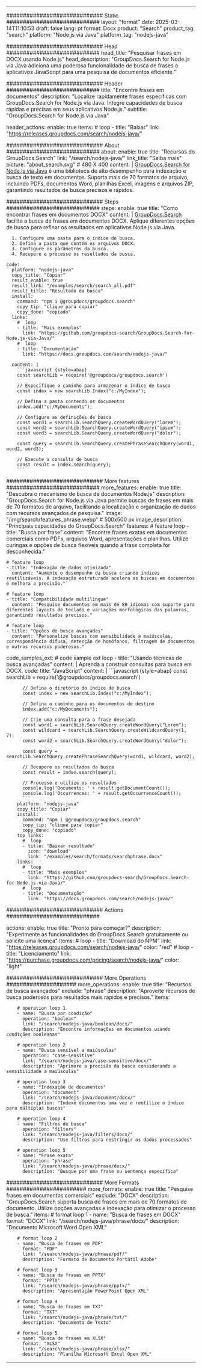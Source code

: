 
---
############################# Static ############################
layout: "format"
date:  2025-03-14T11:10:53
draft: false
lang: pt
format: Docx
product: "Search"
product_tag: "search"
platform: "Node.js via Java"
platform_tag: "nodejs-java"

############################# Head ############################
head_title: "Pesquisar frases em DOCX usando Node.js"
head_description: "GroupDocs.Search for Node.js via Java adiciona uma poderosa funcionalidade de busca de frases a aplicativos JavaScript para uma pesquisa de documentos eficiente."

############################# Header ############################
title: "Encontre frases em documentos" 
description: "Localize rapidamente frases específicas com GroupDocs.Search for Node.js via Java. Integre capacidades de busca rápidas e precisas em seus aplicativos Node.js."
subtitle: "GroupDocs.Search for Node.js via Java" 

header_actions:
  enable: true
  items:
    #  loop
    - title: "Baixar"
      link: "https://releases.groupdocs.com/search/nodejs-java/"
      
############################# About ############################
about:
    enable: true
    title: "Recursos do GroupDocs.Search"
    link: "/search/nodejs-java/"
    link_title: "Saiba mais"
    picture: "about_search.svg" # 480 X 400
    content: |
       [GroupDocs.Search for Node.js via Java](/search/nodejs-java/) é uma biblioteca de alto desempenho para indexação e busca de texto em documentos. Suporta mais de 70 formatos de arquivo, incluindo PDFs, documentos Word, planilhas Excel, imagens e arquivos ZIP, garantindo resultados de busca precisos e rápidos.

############################# Steps ############################
steps:
    enable: true
    title: "Como encontrar frases em documentos DOCX"
    content: |
      [GroupDocs.Search](/search/nodejs-java/) facilita a busca de frases em documentos DOCX. Aplique diferentes opções de busca para refinar os resultados em aplicativos Node.js via Java.
      
      1. Configure uma pasta para o índice de busca.
      2. Defina a pasta que contém os arquivos DOCX.
      3. Configure os parâmetros da busca.
      4. Recupere e processe os resultados da busca.
   
    code:
      platform: "nodejs-java"
      copy_title: "Copiar"
      result_enable: true
      result_link: "/examples/search/search_all.pdf"
      result_title: "Resultado da busca"
      install:
        command: "npm i @groupdocs/groupdocs.search"
        copy_tip: "clique para copiar"
        copy_done: "copiado"
      links:
        #  loop
        - title: "Mais exemplos"
          link: "https://github.com/groupdocs-search/GroupDocs.Search-for-Node.js-via-Java/"
        #  loop
        - title: "Documentação"
          link: "https://docs.groupdocs.com/search/nodejs-java/"
          
      content: |
        ```javascript {style=abap}
        const searchLib = require('@groupdocs/groupdocs.search')

        // Especifique o caminho para armazenar o índice de busca
        const index = new searchLib.Index("c:/MyIndex");

        // Defina a pasta contendo os documentos
        index.add("c:/MyDocuments");

        // Configure as definições de busca
        const word1 = searchLib.SearchQuery.createWordQuery("lorem");
        const word2 = searchLib.SearchQuery.createWordQuery("ipsum");
        const word3 = searchLib.SearchQuery.createWordQuery("dolor");

        const query = searchLib.SearchQuery.createPhraseSearchQuery(word1, word2, word3);

        // Execute a consulta de busca
        const result = index.search(query);
        ```            

############################# More features ############################
more_features:
  enable: true
  title: "Descubra o mecanismo de busca de documentos Node.js"
  description: "GroupDocs.Search for Node.js via Java permite buscas de frases em mais de 70 formatos de arquivo, facilitando a localização e organização de dados com recursos avançados de pesquisa."
  image: "/img/search/features_phrase.webp" # 500x500 px
  image_description: "Principais capacidades do GroupDocs.Search"
  features:
    # feature loop
    - title: "Busca por frase"
      content: "Encontre frases exatas em documentos comerciais como PDFs, arquivos Word, apresentações e planilhas. Utilize curingas e opções de busca flexíveis quando a frase completa for desconhecida."

    # feature loop
    - title: "Indexação de dados otimizada"
      content: "Aumente o desempenho da busca criando índices reutilizáveis. A indexação estruturada acelera as buscas em documentos e melhora a precisão."

    # feature loop
    - title: "Compatibilidade multilingue"
      content: "Pesquise documentos em mais de 80 idiomas com suporte para diferentes layouts de teclado e variações morfológicas das palavras, garantindo resultados precisos."

    # feature loop
    - title: "Opções de busca avançadas"
      content: "Personalize buscas com sensibilidade a maiúsculas, correspondência difusa, detecção de homófonos, filtragem de documentos e outros recursos poderosos."
      
  code_samples_ext:
    # code sample ext loop
    - title: "Usando técnicas de busca avançadas"
      content: |
        Aprenda a construir consultas para busca em DOCX.
      code:
        title: "JavaScript"
        content: |
          ```javascript {style=abap}
          const searchLib = require('@groupdocs/groupdocs.search')
          
          // Defina o diretório do índice de busca
          const index = new searchLib.Index("c:/MyIndex");
              
          // Defina o caminho para os documentos de destino
          index.add("c:/MyDocuments");

          // Crie uma consulta para a frase desejada
          const word1 = searchLib.SearchQuery.createWordQuery("Lorem");
          const wildcard = searchLib.SearchQuery.createWildcardQuery(1, 7);
          const word2 = searchLib.SearchQuery.createWordQuery("dolor");

          const query = searchLib.SearchQuery.createPhraseSearchQuery(word1, wildcard, word2);

          // Recupere os resultados da busca
          const result = index.search(query);
          
          // Processe e utilize os resultados
          console.log('Documents: ' + result.getDocumentCount());
          console.log('Occurrences: ' + result.getOccurrenceCount());
          ```
        platform: "nodejs-java"
        copy_title: "Copiar"
        install:
          command: "npm i @groupdocs/groupdocs.search"
          copy_tip: "clique para copiar"
          copy_done: "copiado"
        top_links:
          #  loop
          - title: "Baixar resultado"
            icon: "download"
            link: "/examples/search/formats/searchphrase.docx"
        links:
          #  loop
          - title: "Mais exemplos"
            link: "https://github.com/groupdocs-search/GroupDocs.Search-for-Node.js-via-Java/"
          #  loop
          - title: "Documentação"
            link: "https://docs.groupdocs.com/search/nodejs-java/"
            

            


############################# Actions ############################

actions:
  enable: true
  title: "Pronto para começar?"
  description: "Experimente as funcionalidades do GroupDocs.Search gratuitamente ou solicite uma licença"
  items:
    #  loop
    - title: "Download do NPM"
      link: "https://releases.groupdocs.com/search/nodejs-java/"
      color: "red"
        #  loop
    - title: "Licenciamento"
      link: "https://purchase.groupdocs.com/pricing/search/nodejs-java/"
      color: "light"


############################# More Operations #####################
more_operations:
    enable: true
    title: "Recursos de busca avançados"
    exclude: "phrase"
    description: "Aproveite recursos de busca poderosos para resultados mais rápidos e precisos."
    items: 
          
        # operation loop 1
        - name: "Busca por condição"
          operation: "boolean"
          link: "/search/nodejs-java/boolean/docx/"
          description: "Encontre informações em documentos usando condições booleanas"

        # operation loop 2
        - name: "Busca sensível a maiúsculas"
          operation: "case-sensitive"
          link: "/search/nodejs-java/case-sensitive/docx/"
          description: "Aprimore a precisão da busca considerando a sensibilidade a maiúsculas"

        # operation loop 3
        - name: "Indexação de documentos"
          operation: "document"
          link: "/search/nodejs-java/document/docx/"
          description: "Indexe documentos uma vez e reutilize o índice para múltiplas buscas"

        # operation loop 4
        - name: "Filtros de busca"
          operation: "filters"
          link: "/search/nodejs-java/filters/docx/"
          description: "Use filtros para restringir os dados processados"

        # operation loop 5
        - name: "Frase exata"
          operation: "phrase"
          link: "/search/nodejs-java/phrase/docx/"
          description: "Busque por uma frase ou sentença específica"
          
        
          
############################# More Formats ########################
more_formats:
    enable: true
    title: "Pesquise frases em documentos comerciais"
    exclude: "DOCX"
    description: "GroupDocs.Search suporta busca de frases em mais de 70 formatos de documento. Utilize opções avançadas e indexação para otimizar o processo de busca."
    items: 
        # format loop 1
        - name: "Busca de frases em DOCX"
          format: "DOCX"
          link: "/search/nodejs-java/phrase/docx/"
          description: "Documento Microsoft Word Open XML"
          
        # format loop 2
        - name: "Busca de frases em PDF"
          format: "PDF"
          link: "/search/nodejs-java/phrase/pdf/"
          description: "Formato de Documento Portátil Adobe"
          
        # format loop 3
        - name: "Busca de frases em PPTX"
          format: "PPTX"
          link: "/search/nodejs-java/phrase/pptx/"
          description: "Apresentação PowerPoint Open XML"

        # format loop 4
        - name: "Busca de frases em TXT"
          format: "TXT"
          link: "/search/nodejs-java/phrase/txt/"
          description: "Documento de Texto"
          
        # format loop 5
        - name: "Busca de frases em XLSX"
          format: "XLSX"
          link: "/search/nodejs-java/phrase/xlsx/"
          description: "Planilha Microsoft Excel Open XML"
  

---